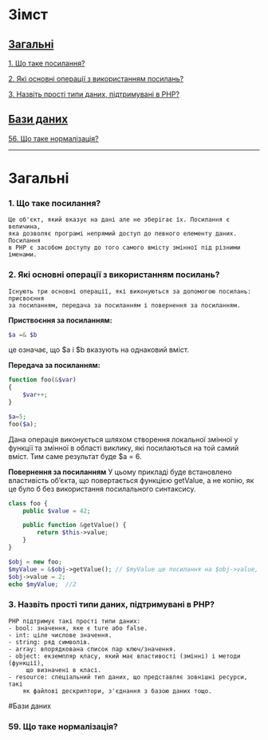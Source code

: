 # Зімст

## [Загальні](#загальні)

[1. Що таке посилання?](#що-таке-посилання)

[2. Які основні операції з використанням посилань?](#2.-які-основні-операції-з-використанням-посилань)

[3. Назвіть прості типи даних, підтримувані в РНР?](#назвіть-прості-типи-даних-підтримувані-в-рнр)

## [Бази даних](#бази-даних)

[56. Що таке нормалізація?](#що-таке-нормалізація)

---

# Загальні

### **1. Що таке посилання?**

    Це об'єкт, який вказує на дані але не зберігає їх. Посилання є величина,
    яка дозволяє програмі непрямий доступ до певного елементу даних. Посилання
    в PHP є засобом доступу до того самого вмісту змінної під різними іменами.

### **2. Які основні операції з використанням посилань?**

    Існують три основні операції, які виконуються за допомогою посилань: присвоєння
    за посиланням, передача за посиланням і повернення за посиланням.

**Приствоєння за посиланням:**
```php
$a =& $b
```
це означає, що \$a і $b вказують на однаковий вміст.

**Передача за посиланням:**
```php
function foo(&$var)
{
    $var++;
}

$a=5;
foo($a);
```
Дана операція виконується шляхом створення локальної змінної у функції та змінної в області виклику, які посилаються на той самий вміст. Тим саме результат буде \$a = 6.

**Повернення за посиланням**
У цьому прикладі буде встановлено властивість об’єкта, що повертається функцією getValue, а не копію, як це було б без використання посилального синтаксису.
```php
class foo {
    public $value = 42;

    public function &getValue() {
        return $this->value;
    }
}

$obj = new foo;
$myValue = &$obj->getValue(); // $myValue це посилання на $obj->value, що дорівнює 42.
$obj->value = 2;
echo $myValue;  //2
```
### **3. Назвіть прості типи даних, підтримувані в РНР?**
    PHP підтримує такі прості типи даних:
    - bool: значення, яке є ture або false.
    - int: ціле числове значення.
    - string: ряд символів.
    - array: впорядкована список пар ключ/значення.
    - object: eкземпляр класу, який має властивості (змінні) і методи (функції),
         що визначені в класі.
    - resource: cпеціальний тип даних, що представляє зовнішні ресурси, такі 
        як файлові дескриптори, з'єднання з базою даних тощо.

#Бази даних
### **59. Що таке нормалізація?**
